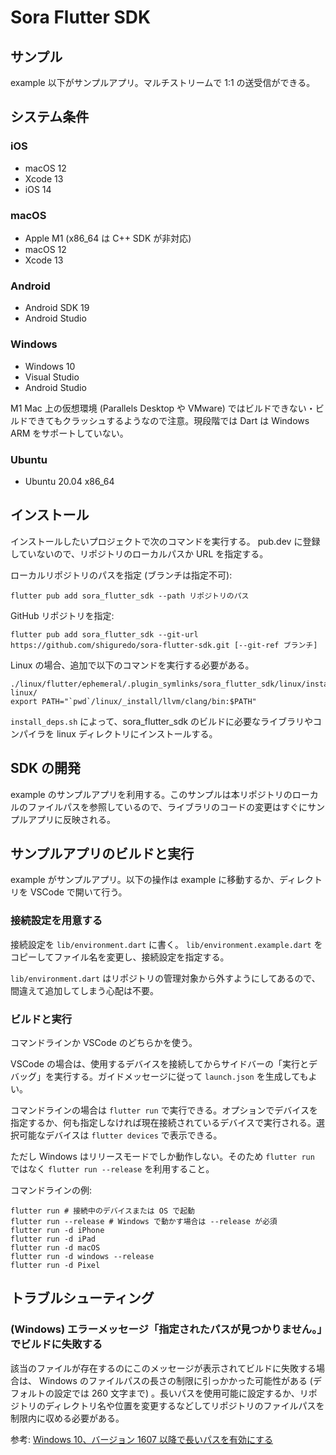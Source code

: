 # Sora Flutter SDK

## サンプル

example 以下がサンプルアプリ。マルチストリームで 1:1 の送受信ができる。


## システム条件

### iOS

- macOS 12
- Xcode 13
- iOS 14

### macOS

- Apple M1 (x86_64 は C++ SDK が非対応)
- macOS 12
- Xcode 13

### Android

- Android SDK 19
- Android Studio

### Windows

- Windows 10
- Visual Studio
- Android Studio

M1 Mac 上の仮想環境 (Parallels Desktop や VMware) ではビルドできない・ビルドできてもクラッシュするようなので注意。現段階では Dart は Windows ARM をサポートしていない。

### Ubuntu

- Ubuntu 20.04 x86_64

## インストール

インストールしたいプロジェクトで次のコマンドを実行する。
pub.dev に登録していないので、リポジトリのローカルパスか URL を指定する。

ローカルリポジトリのパスを指定 (ブランチは指定不可):

```
flutter pub add sora_flutter_sdk --path リポジトリのパス
```

GitHub リポジトリを指定:

```
flutter pub add sora_flutter_sdk --git-url https://github.com/shiguredo/sora-flutter-sdk.git [--git-ref ブランチ]
```

Linux の場合、追加で以下のコマンドを実行する必要がある。

```
./linux/flutter/ephemeral/.plugin_symlinks/sora_flutter_sdk/linux/install_deps.sh linux/
export PATH="`pwd`/linux/_install/llvm/clang/bin:$PATH"
```

`install_deps.sh` によって、sora_flutter_sdk のビルドに必要なライブラリやコンパイラを linux ディレクトリにインストールする。

## SDK の開発

example のサンプルアプリを利用する。このサンプルは本リポジトリのローカルのファイルパスを参照しているので、ライブラリのコードの変更はすぐにサンプルアプリに反映される。


## サンプルアプリのビルドと実行

example がサンプルアプリ。以下の操作は example に移動するか、ディレクトリを VSCode で開いて行う。


### 接続設定を用意する

接続設定を `lib/environment.dart` に書く。 `lib/environment.example.dart` をコピーしてファイル名を変更し、接続設定を指定する。

`lib/environment.dart` はリポジトリの管理対象から外すようにしてあるので、間違えて追加してしまう心配は不要。


### ビルドと実行

コマンドラインか VSCode のどちらかを使う。

VSCode の場合は、使用するデバイスを接続してからサイドバーの「実行とデバッグ」を実行する。ガイドメッセージに従って `launch.json` を生成してもよい。

コマンドラインの場合は `flutter run` で実行できる。オプションでデバイスを指定するか、何も指定しなければ現在接続されているデバイスで実行される。選択可能なデバイスは `flutter devices` で表示できる。

ただし Windows はリリースモードでしか動作しない。そのため `flutter run` ではなく `flutter run --release` を利用すること。

コマンドラインの例:

```
flutter run # 接続中のデバイスまたは OS で起動
flutter run --release # Windows で動かす場合は --release が必須
flutter run -d iPhone
flutter run -d iPad
flutter run -d macOS
flutter run -d windows --release
flutter run -d Pixel
```

## トラブルシューティング

### (Windows) エラーメッセージ「指定されたパスが見つかりません。」でビルドに失敗する

該当のファイルが存在するのにこのメッセージが表示されてビルドに失敗する場合は、 Windows のファイルパスの長さの制限に引っかかった可能性がある (デフォルトの設定では 260 文字まで) 。長いパスを使用可能に設定するか、リポジトリのディレクトリ名や位置を変更するなどしてリポジトリのファイルパスを制限内に収める必要がある。

参考: [Windows 10、バージョン 1607 以降で長いパスを有効にする](https://docs.microsoft.com/ja-jp/windows/win32/fileio/maximum-file-path-limitation?tabs=cmd#enable-long-paths-in-windows-10-version-1607-and-later)
